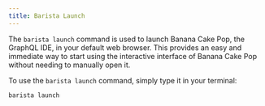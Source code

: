 ```yaml
---
title: Barista Launch
---
```


The `barista launch` command is used to launch Banana Cake Pop, the GraphQL IDE, in your default web browser. This provides an easy and immediate way to start using the interactive interface of Banana Cake Pop without needing to manually open it.

To use the `barista launch` command, simply type it in your terminal:

```
barista launch
```
